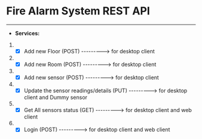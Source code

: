 
#  Fire Alarm System REST API #
---
+ **Services:**
 1. + [x] Add new Floor (POST)                ---------> for desktop client
 2. + [x] Add new Room (POST)                ---------> for desktop client
 3. + [x] Add new sensor (POST)                ---------> for desktop client
 4. + [x] Update the sensor readings/details (PUT)    ---------> for desktop client and Dummy sensor
 5. + [x] Get All sensors status (GET)            ---------> for desktop client and web client
 6. + [x] Login (POST)                        ---------> for desktop client and web client
